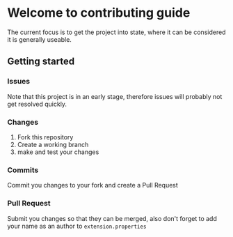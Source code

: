 # Welcome to contributing guide

The current focus is to get the project into state, where it can be considered it is generally useable.


## Getting started

### Issues

Note that this project is in an early stage, therefore issues will probably not get resolved quickly.

### Changes

1. Fork this repository
2. Create a working branch
3. make and test your changes 

### Commits

Commit you changes to your fork and create a Pull Request

### Pull Request

Submit you changes so that they can be merged, also don't forget to add your name as an author to `extension.properties`
